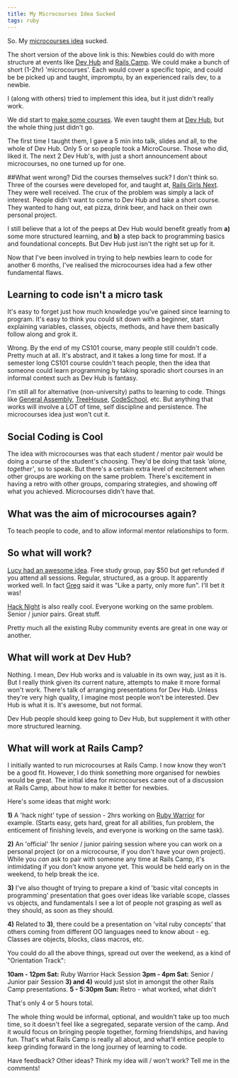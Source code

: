 ```yaml
---
title: My Microcourses Idea Sucked
tags: ruby
---
```


So. My [microcourses idea](http://joshuapaling.com/post/rails-camp-micro-courses) sucked.

The short version of the above link is this: Newbies could do with more structure at events like [Dev Hub](http://www.reinteractive.net/community/development_hub) and [Rails Camp](http://railscamps.com/). We could make a bunch of short (1-2hr) 'microcourses'. Each would cover a specific topic, and could be be picked up and taught, impromptu, by an experienced rails dev, to a newbie.

I (along with others) tried to implement this idea, but it just didn't really work.

We did start to [make some courses](http://microcourses.info/). We even taught them at [Dev Hub](http://www.reinteractive.net/community/development_hub), but the whole thing just didn't go.

The first time I taught them, I gave a 5 min into talk, slides and all, to the whole of Dev Hub. Only 5 or so people took a MicroCourse. Those who did, liked it. The next 2 Dev Hub's, with just a short announcement about microcourses, no one turned up for one.

##What went wrong?
Did the courses themselves suck? I don't think so. Three of the courses were developed for, and taught at, [Rails Girls Next](http://railsgirls.com/sydney). They were well received. The crux of the problem was simply a lack of interest. People didn't want to come to Dev Hub and take a short course. They wanted to hang out, eat pizza, drink beer, and hack on their own personal project.

I still believe that a lot of the peeps at Dev Hub would benefit greatly from **a)** some more structured learning, and **b)** a step back to programming basics and foundational concepts. But Dev Hub just isn't the right set up for it.

Now that I've been involved in trying to help newbies learn to code for another 6 months, I've realised the microcourses idea had a few other fundamental flaws.

## Learning to code isn't a micro task
It's easy to forget just how much knowledge you've gained since learning to program. It's easy to think you could sit down with a beginner, start explaining variables, classes, objects, methods, and have them basically follow along and grok it.

Wrong. By the end of my CS101 course, many people still couldn't code. Pretty much at all. It's abstract, and it takes a long time for most. If a semester long CS101 course couldn't teach people, then the idea that someone could learn programming by taking sporadic short courses in an informal context such as Dev Hub is fantasy.

I'm still all for alternative (non-university) paths to learning to code. Things like [General Assembly](https://generalassemb.ly/), [TreeHouse](http://teamtreehouse.com/), [CodeSchool](https://www.codeschool.com/), etc. But anything that works will involve a LOT of time, self discipline and persistence. The microcourses idea just won't cut it.

## Social Coding is Cool
The idea with microcourses was that each student / mentor pair would be doing a course of the student's choosing. They'd be doing that task *'alone, together'*, so to speak. But there's a certain extra level of excitement when other groups are working on the same problem. There's excitement in having a retro with other groups, comparing strategies, and showing off what you achieved. Microcourses didn't have that.

## What was the aim of microcourses again?

To teach people to code, and to allow informal mentor relationships to form.

## So what will work?

[Lucy had an awesome idea](http://lucybain.com/resources/udacity-python-study-group/). Free study group, pay $50 but get refunded if you attend all sessions. Regular, structured, as a group. It apparently worked well. In fact [Greg](https://twitter.com/gregmcintyre) said it was "Like a party, only more fun". I'll bet it was!

[Hack Night](https://github.com/rails-oceania/roro/wiki/rorosyd-hack-night) is also really cool. Everyone working on the same problem. Senior / junior pairs. Great stuff.

Pretty much all the existing Ruby community events are great in one way or another.

## What will work at Dev Hub?

Nothing. I mean, Dev Hub works and is valuable in its own way, just as it is. But I really think given its current nature, attempts to make it more formal won't work. There's talk of arranging presentations for Dev Hub. Unless they're very high quality, I imagine most people won't be interested. Dev Hub is what it is. It's awesome, but not formal.

Dev Hub people should keep going to Dev Hub, but supplement it with other more structured learning.

## What will work at Rails Camp?
I initially wanted to run microcourses at Rails Camp. I now know they won't be a good fit. However, I do think something more organised for newbies would be great. The initial idea for microcourses came out of a discussion at Rails Camp, about how to make it better for newbies.

Here's some ideas that might work:

**1)** A 'hack night' type of session - 2hrs working on [Ruby Warrior](https://github.com/ryanb/ruby-warrior) for example. (Starts easy, gets hard, great for all abilities, fun problem, the enticement of finishing levels, and everyone is working on the same task).

**2)** An 'official' 1hr senior / junior pairing session where you can work on a personal project (or on a microcourse, if you don't have your own project). While you *can* ask to pair with someone any time at Rails Camp, it's intimidating if you don't know anyone yet. This would be held early on in the weekend, to help break the ice.

**3)** I've also thought of trying to prepare a kind of 'basic vital concepts in programming' presentation that goes over ideas like variable scope, classes vs objects, and fundamentals I see a lot of people not grasping as well as they should, as soon as they should.

**4)** Related to **3)**, there could be a presentation on 'vital ruby concepts' that others coming from different OO languages need to know about - eg. Classes are objects, blocks, class macros, etc.

You could do all the above things, spread out over the weekend, as a kind of "Orientation Track":

**10am - 12pm Sat:** Ruby Warrior Hack Session
**3pm - 4pm Sat:** Senior / Junior pair Session
**3) and 4)** would just slot in amongst the other Rails Camp presentations.
**5 - 5:30pm Sun:** Retro - what worked, what didn't

That's only 4 or 5 hours total.

The whole thing would be informal, optional, and wouldn't take up too much time, so it doesn't feel like a segregated, separate version of the camp. And it would focus on bringing people together, forming friendships, and having fun. That's what Rails Camp is really all about, and what'll entice people to keep grinding forward in the long journey of learning to code.

Have feedback? Other ideas? Think my idea will / won't work? Tell me in the comments!